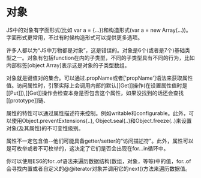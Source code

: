# 对象

JS中的对象有字面形式(比如 var a = {...})和构造形式(var a = new Array(...))。字面形式更常用，不过有时候构造形式可以提供更多选项。

许多人都以为“JS中万物都是对象”，这是错误的。对象是6个(或者是7个)基础类型之一。对象有包括function在内的子类型，不同的子类型具有不同的行为，比如内部标签[object Array]表示这是对象的子类型数组。

对象就是键值对的集合。可以通过.propName或者['propName']语法来获取属性值。访问属性时，引擎实际上会调用内部的默认[[Get]]操作(在设置属性值时是[[Put]]),[[Get]]操作会检查本身是否包含这个属性，如果没找到的话还会查找[[prototype]]链、

属性的特性可以通过属性描述符来控制。例如writable和configurable。此外，可以使用Object.preventExtensions(..), Object.seal(..)和Object.freeze(..)来设置对象(及其属性)的不可变性级别。

属性不一定包含值--他们可能具备getter/setter的“访问描述符”。此外，属性可以是可枚举或者不可枚举的，这决定了它们是否会出现在for...in循环中。

你可以使用ES6的for..of语法来遍历数据结构(数组，对象，等等)中的值，for..of会寻找内置或者自定义的@@iterator对象并调用它的next()方法来遍历数据值。